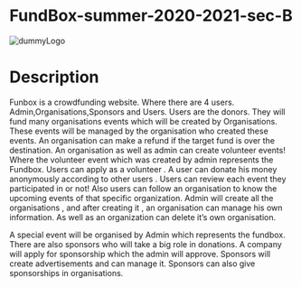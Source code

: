 # FundBox-summer-2020-2021-sec-B

![dummyLogo](https://user-images.githubusercontent.com/58476836/130080864-56824521-8d88-43f1-a91b-f809dd4effd5.png)

# Description

Funbox is a crowdfunding website. Where there are 4 users. Admin,Organisations,Sponsors and Users.
Users are the donors. They will fund many organisations events which will be created by Organisations. These events will be managed by the organisation who created these events. An organisation can make a refund if the target fund is over the destination. An organisation as well as admin can create volunteer events! Where the volunteer event which was created by admin represents the Fundbox. Users can apply as a volunteer . A user can donate his money anonymously according to other users . Users can review each event they participated in or not! Also users can follow an organisation to know the upcoming events of that specific organization. Admin will create all the organisations , and after creating it , an organisation can manage his own information. As well as an organization can delete it’s own organisation.

A special event will be organised by Admin which represents the fundbox.
There are also  sponsors who will take a big role in donations. A company will apply for sponsorship which the admin will approve. Sponsors will create advertisements and can manage it. Sponsors can also give sponsorships in organisations. 
